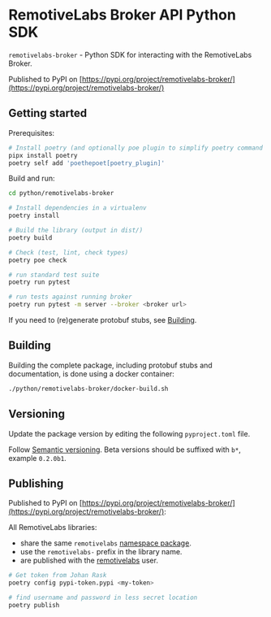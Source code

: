 # RemotiveLabs Broker API Python SDK

`remotivelabs-broker` - Python SDK for interacting with the RemotiveLabs Broker.

Published to PyPI on [https://pypi.org/project/remotivelabs-broker/](https://pypi.org/project/remotivelabs-broker/)

## Getting started

Prerequisites:

```bash
# Install poetry (and optionally poe plugin to simplify poetry command execution)
pipx install poetry
poetry self add 'poethepoet[poetry_plugin]'
```

Build and run:

```bash
cd python/remotivelabs-broker

# Install dependencies in a virtualenv
poetry install

# Build the library (output in dist/)
poetry build

# Check (test, lint, check types)
poetry poe check

# run standard test suite
poetry run pytest

# run tests against running broker
poetry run pytest -m server --broker <broker url>
```

If you need to (re)generate protobuf stubs, see [Building](#building).

## Building

Building the complete package, including protobuf stubs and documentation, is done using a docker container:

```bash
./python/remotivelabs-broker/docker-build.sh
```

## Versioning

Update the package version by editing the following `pyproject.toml` file.

Follow [Semantic versioning](https://semver.org/). Beta versions should be suffixed with `b*`, example `0.2.0b1`.

## Publishing

Published to PyPI on [https://pypi.org/project/remotivelabs-broker/](https://pypi.org/project/remotivelabs-broker/):

All RemotiveLabs libraries:
- share the same `remotivelabs` [namespace package](https://peps.python.org/pep-0420/).
- use the `remotivelabs-` prefix in the library name.
- are published with the [remotivelabs](https://pypi.org/user/remotivelabs/) user.

```bash
# Get token from Johan Rask
poetry config pypi-token.pypi <my-token>

# find username and password in less secret location
poetry publish
```
